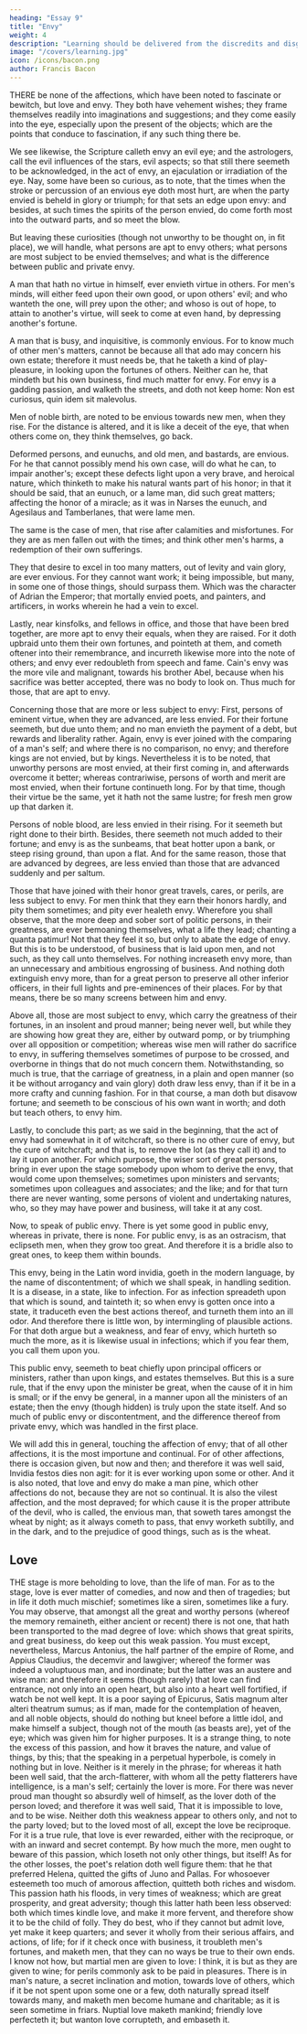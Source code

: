 ```yaml
---
heading: "Essay 9"
title: "Envy"
weight: 4
description: "Learning should be delivered from the discredits and disgraces which it has received from disguised ignorance"
image: "/covers/learning.jpg"
icon: /icons/bacon.png
author: Francis Bacon
---
```




THERE be none of the affections, which have been noted to fascinate or bewitch, but love and envy. They both have vehement wishes; they frame themselves readily into imaginations and suggestions; and they come easily into the eye, especially upon the present of the objects; which are the points that conduce to fascination, if any such thing there be. 

We see likewise, the Scripture calleth envy an evil eye; and the astrologers, call the evil influences of the stars, evil aspects; so that still there seemeth to be acknowledged, in the act of envy, an ejaculation or irradiation of the eye. Nay, some have been so curious, as to note, that the times when the stroke or percussion of an envious eye doth most hurt, are when the party envied is beheld in glory or triumph; for that sets an edge upon envy: and besides, at such times the spirits of the person envied, do come forth most into the outward parts, and so meet the blow.

But leaving these curiosities (though not unworthy to be thought on, in fit place), we will handle, what persons are apt to envy others; what persons are most subject to be envied themselves; and what is the difference between public and private envy.

A man that hath no virtue in himself, ever envieth virtue in others. For men's minds, will either feed upon their own good, or upon others' evil; and who wanteth the one, will prey upon the other; and whoso is out of hope, to attain to another's virtue, will seek to come at even hand, by depressing another's fortune.

A man that is busy, and inquisitive, is commonly envious. For to know much of other men's matters, cannot be because all that ado may concern his own estate; therefore it must needs be, that he taketh a kind of play-pleasure, in looking upon the fortunes of others. Neither can he, that mindeth but his own business, find much matter for envy. For envy is a gadding passion, and walketh the streets, and doth not keep home: Non est curiosus, quin idem sit malevolus.

Men of noble birth, are noted to be envious towards new men, when they rise. For the distance is altered, and it is like a deceit of the eye, that when others come on, they think themselves, go back.

Deformed persons, and eunuchs, and old men, and bastards, are envious. For he that cannot possibly mend his own case, will do what he can, to impair another's; except these defects light upon a very brave, and heroical nature, which thinketh to make his natural wants part of his honor; in that it should be said, that an eunuch, or a lame man, did such great matters; affecting the honor of a miracle; as it was in Narses the eunuch, and Agesilaus and Tamberlanes, that were lame men.

The same is the case of men, that rise after calamities and misfortunes. For they are as men fallen out with the times; and think other men's harms, a redemption of their own sufferings.

They that desire to excel in too many matters, out of levity and vain glory, are ever envious. For they cannot want work; it being impossible, but many, in some one of those things, should surpass them. Which was the character of Adrian the Emperor; that mortally envied poets, and painters, and artificers, in works wherein he had a vein to excel.

Lastly, near kinsfolks, and fellows in office, and those that have been bred together, are more apt to envy their equals, when they are raised. For it doth upbraid unto them their own fortunes, and pointeth at them, and cometh oftener into their remembrance, and incurreth likewise more into the note of others; and envy ever redoubleth from speech and fame. Cain's envy was the more vile and malignant, towards his brother Abel, because when his sacrifice was better accepted, there was no body to look on. Thus much for those, that are apt to envy.

Concerning those that are more or less subject to envy: First, persons of eminent virtue, when they are advanced, are less envied. For their fortune seemeth, but due unto them; and no man envieth the payment of a debt, but rewards and liberality rather. Again, envy is ever joined with the comparing of a man's self; and where there is no comparison, no envy; and therefore kings are not envied, but by kings. Nevertheless it is to be noted, that unworthy persons are most envied, at their first coming in, and afterwards overcome it better; whereas contrariwise, persons of worth and merit are most envied, when their fortune continueth long. For by that time, though their virtue be the same, yet it hath not the same lustre; for fresh men grow up that darken it.

Persons of noble blood, are less envied in their rising. For it seemeth but right done to their birth. Besides, there seemeth not much added to their fortune; and envy is as the sunbeams, that beat hotter upon a bank, or steep rising ground, than upon a flat. And for the same reason, those that are advanced by degrees, are less envied than those that are advanced suddenly and per saltum.

Those that have joined with their honor great travels, cares, or perils, are less subject to envy. For men think that they earn their honors hardly, and pity them sometimes; and pity ever healeth envy. Wherefore you shall observe, that the more deep and sober sort of politic persons, in their greatness, are ever bemoaning themselves, what a life they lead; chanting a quanta patimur! Not that they feel it so, but only to abate the edge of envy. But this is to be understood, of business that is laid upon men, and not such, as they call unto themselves. For nothing increaseth envy more, than an unnecessary and ambitious engrossing of business. And nothing doth extinguish envy more, than for a great person to preserve all other inferior officers, in their full lights and pre-eminences of their places. For by that means, there be so many screens between him and envy.

Above all, those are most subject to envy, which carry the greatness of their fortunes, in an insolent and proud manner; being never well, but while they are showing how great they are, either by outward pomp, or by triumphing over all opposition or competition; whereas wise men will rather do sacrifice to envy, in suffering themselves sometimes of purpose to be crossed, and overborne in things that do not much concern them. Notwithstanding, so much is true, that the carriage of greatness, in a plain and open manner (so it be without arrogancy and vain glory) doth draw less envy, than if it be in a more crafty and cunning fashion. For in that course, a man doth but disavow fortune; and seemeth to be conscious of his own want in worth; and doth but teach others, to envy him.

Lastly, to conclude this part; as we said in the beginning, that the act of envy had somewhat in it of witchcraft, so there is no other cure of envy, but the cure of witchcraft; and that is, to remove the lot (as they call it) and to lay it upon another. For which purpose, the wiser sort of great persons, bring in ever upon the stage somebody upon whom to derive the envy, that would come upon themselves; sometimes upon ministers and servants; sometimes upon colleagues and associates; and the like; and for that turn there are never wanting, some persons of violent and undertaking natures, who, so they may have power and business, will take it at any cost.

Now, to speak of public envy. There is yet some good in public envy, whereas in private, there is none. For public envy, is as an ostracism, that eclipseth men, when they grow too great. And therefore it is a bridle also to great ones, to keep them within bounds.

This envy, being in the Latin word invidia, goeth in the modern language, by the name of discontentment; of which we shall speak, in handling sedition. It is a disease, in a state, like to infection. For as infection spreadeth upon that which is sound, and tainteth it; so when envy is gotten once into a state, it traduceth even the best actions thereof, and turneth them into an ill odor. And therefore there is little won, by intermingling of plausible actions. For that doth argue but a weakness, and fear of envy, which hurteth so much the more, as it is likewise usual in infections; which if you fear them, you call them upon you.

This public envy, seemeth to beat chiefly upon principal officers or ministers, rather than upon kings, and estates themselves. But this is a sure rule, that if the envy upon the minister be great, when the cause of it in him is small; or if the envy be general, in a manner upon all the ministers of an estate; then the envy (though hidden) is truly upon the state itself. And so much of public envy or discontentment, and the difference thereof from private envy, which was handled in the first place.

We will add this in general, touching the affection of envy; that of all other affections, it is the most importune and continual. For of other affections, there is occasion given, but now and then; and therefore it was well said, Invidia festos dies non agit: for it is ever working upon some or other. And it is also noted, that love and envy do make a man pine, which other affections do not, because they are not so continual. It is also the vilest affection, and the most depraved; for which cause it is the proper attribute of the devil, who is called, the envious man, that soweth tares amongst the wheat by night; as it always cometh to pass, that envy worketh subtilly, and in the dark, and to the prejudice of good things, such as is the wheat.







## Love

THE stage is more beholding to love, than the life of man. For as to the stage, love is ever matter of comedies, and now and then of tragedies; but in life it doth much mischief; sometimes like a siren, sometimes like a fury. You may observe, that amongst all the great and worthy persons (whereof the memory remaineth, either ancient or recent) there is not one, that hath been transported to the mad degree of love: which shows that great spirits, and great business, do keep out this weak passion. You must except, nevertheless, Marcus Antonius, the half partner of the empire of Rome, and Appius Claudius, the decemvir and lawgiver; whereof the former was indeed a voluptuous man, and inordinate; but the latter was an austere and wise man: and therefore it seems (though rarely) that love can find entrance, not only into an open heart, but also into a heart well fortified, if watch be not well kept. It is a poor saying of Epicurus, Satis magnum alter alteri theatrum sumus; as if man, made for the contemplation of heaven, and all noble objects, should do nothing but kneel before a little idol, and make himself a subject, though not of the mouth (as beasts are), yet of the eye; which was given him for higher purposes. It is a strange thing, to note the excess of this passion, and how it braves the nature, and value of things, by this; that the speaking in a perpetual hyperbole, is comely in nothing but in love. Neither is it merely in the phrase; for whereas it hath been well said, that the arch-flatterer, with whom all the petty flatterers have intelligence, is a man's self; certainly the lover is more. For there was never proud man thought so absurdly well of himself, as the lover doth of the person loved; and therefore it was well said, That it is impossible to love, and to be wise. Neither doth this weakness appear to others only, and not to the party loved; but to the loved most of all, except the love be reciproque. For it is a true rule, that love is ever rewarded, either with the reciproque, or with an inward and secret contempt. By how much the more, men ought to beware of this passion, which loseth not only other things, but itself! As for the other losses, the poet's relation doth well figure them: that he that preferred Helena, quitted the gifts of Juno and Pallas. For whosoever esteemeth too much of amorous affection, quitteth both riches and wisdom. This passion hath his floods, in very times of weakness; which are great prosperity, and great adversity; though this latter hath been less observed: both which times kindle love, and make it more fervent, and therefore show it to be the child of folly. They do best, who if they cannot but admit love, yet make it keep quarters; and sever it wholly from their serious affairs, and actions, of life; for if it check once with business, it troubleth men's fortunes, and maketh men, that they can no ways be true to their own ends. I know not how, but martial men are given to love: I think, it is but as they are given to wine; for perils commonly ask to be paid in pleasures. There is in man's nature, a secret inclination and motion, towards love of others, which if it be not spent upon some one or a few, doth naturally spread itself towards many, and maketh men become humane and charitable; as it is seen sometime in friars. Nuptial love maketh mankind; friendly love perfecteth it; but wanton love corrupteth, and embaseth it.

